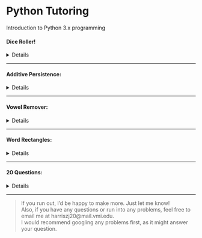 Python Tutoring
======
Introduction to Python 3.x programming

#### Dice Roller!
<Details>
<summary> Details </summary></br>

- Base Difficulty:
 - Easy
- Focus:
 - Loops
 - Random
- Packages Required:
 - random
- <a href="https://github.com/zac-j-harris/PythonTutoring/tree/dev/Problems/Dice%20Roller">Problem Link</a>
</details>

<!-- #### Ultimate Exponents:
<Details>
<summary> Details </summary></br>

- Base Difficulty: 0-10
- Focus: N/A
- Packages Required: N/A
- Notes:
 - Find a way to calculate and then print a value for 2^300.

</details> -->

---

#### Additive Persistence:
<Details>
<summary> Details </summary></br>

- Base Difficulty:
  - Easy
- Focus:
  - Data Types
  - Loops
- Packages Required:
  - None
<!-- - Notes: -->
</details>

---

#### Vowel Remover:
<Details>
<summary> Details </summary></br>

- Base Difficulty:
  - Easy
- Focus:
  - String Parsing
  - Loops
- Packages Required:
 - None
<!-- - Notes: -->
</details>

---

#### Word Rectangles:
<Details>
<summary> Details </summary></br>

- Base Difficulty:
  - Intermediate
- Focus:
  - N/A
- Packages Required:
  - N/A
<!-- - Notes: -->
</details>

---

#### 20 Questions:
<Details>
<summary> Details </summary></br>

- Base Difficulty:
-- Intermediate
- Focus:
  - File I/O
  - User Input
- Packages Required:
  - N/A
<!-- - Notes: -->
</details>

---

> If you run out, I’d be happy to make more. Just let me know! </br>
> Also, if you have any questions or run into any problems, feel free to email me at harriszj20\@mail.vmi.edu. </br>
> I would recommend googling any problems first, as it might answer your question.


<!-- > If you want a more difficult problem, try to make a small version of the game 20 questions.\
The user can add their own questions and answers without typing it into the code.\
You only get it as an input in the console. -->


<!--- FORMAT IS AS FOLLOWS:
1.Make a dice roller
  1.You will accept inputs in the form NdM, and you will return a sum of all the dice rolls.
  2.For reference, N is the number of rolls, and M is the number of sides on the die.
  3.Challenge inputs: 5d12, 6d4, 1d2, 1d8, 3d6, 4d20, 100d100

   Problem 2
  ------
  Make a program that will take a sentence as input, and will remove any vowels it finds. It will then print the sentence without the vowels.

3. Additive Persistence:
  3. Get a number as input.
  4. Sum its digits together.
  5. Repeat this process until there is only one number, and return it.
4. Word Rectangles:
  7. Get a word, a width, and a height as input. Print a corresponding rectangle made of the word. Examples below.
  8. Input: "REKT", width=1, height=1
  9. Output:
  10. R E K T
  11. E     K
  12. K     E
  13. T K E R
  14. Input: "REKT", width=2, height=2
  15. Output:
  16. T K E R E K T
  17. K     E     K
  18. E     K     E
  19. R E K T K E R
  20. E     K     E
  21. K     E     K
  22. T K E R E K T

</details>

Difficulty: 0-10
Focus: N/A
Packages Required: N/A
Notes:
-->
